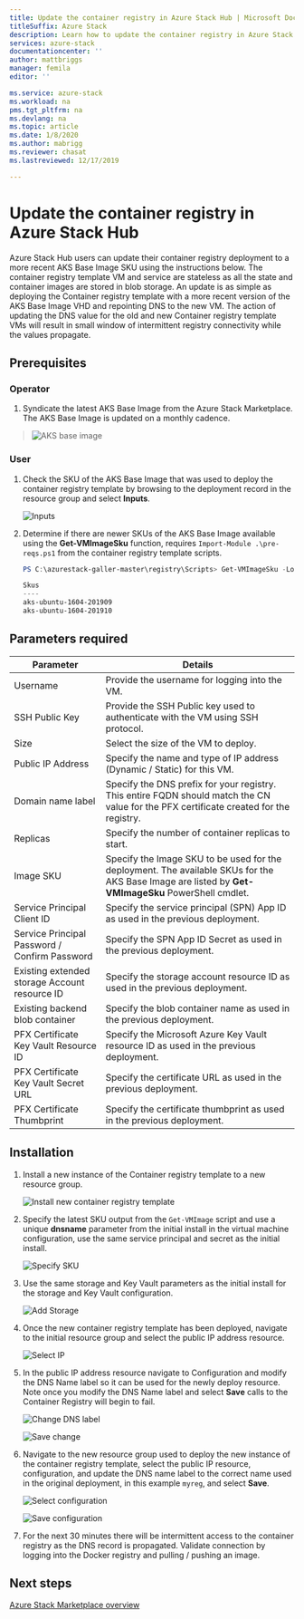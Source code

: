 ```yaml
---
title: Update the container registry in Azure Stack Hub | Microsoft Docs
titleSuffix: Azure Stack
description: Learn how to update the container registry in Azure Stack Hub.
services: azure-stack
documentationcenter: ''
author: mattbriggs
manager: femila
editor: ''

ms.service: azure-stack
ms.workload: na
pms.tgt_pltfrm: na
ms.devlang: na
ms.topic: article
ms.date: 1/8/2020
ms.author: mabrigg
ms.reviewer: chasat
ms.lastreviewed: 12/17/2019

---
```


# Update the container registry in Azure Stack Hub

Azure Stack Hub users can update their container registry deployment to a more recent AKS Base Image SKU using the instructions below. The container registry template VM and service are stateless as all the state and container images are stored in blob storage. An update is as simple as deploying the Container registry template with a more recent version of the AKS Base Image VHD and repointing DNS to the new VM. The action of updating the DNS value for the old and new Container registry template VMs will result in small window of intermittent registry connectivity while the values propagate.

## Prerequisites

### Operator

1.  Syndicate the latest AKS Base Image from the Azure Stack Marketplace. The AKS Base Image is updated on a monthly cadence.

> ![AKS base image](./media/container-registry-template-updating-tzl/aks-base-image.png)

### User

1.  Check the SKU of the AKS Base Image that was used to deploy the container registry template by browsing to the deployment record in the resource group and select **Inputs**.

    ![Inputs](./media/container-registry-template-updating-tzl/inputs.png)

2.  Determine if there are newer SKUs of the AKS Base Image available using the **Get-VMImageSku** function, requires `Import-Module .\pre-reqs.ps1` from the container registry template scripts.

    ```powershell  
    PS C:\azurestack-galler-master\registry\Scripts> Get-VMImageSku -Location Shanghai
    
    Skus                  
    ----                  
    aks-ubuntu-1604-201909
    aks-ubuntu-1604-201910 
    ```

## Parameters required

| Parameter | Details |
| --- | --- |
| Username | Provide the username for logging into the VM. |
| SSH Public Key | Provide the SSH Public key used to authenticate with the VM using SSH protocol. |
| Size | Select the size of the VM to deploy. |
| Public IP Address | Specify the name and type of IP address (Dynamic / Static) for this VM. |
| Domain name label | Specify the DNS prefix for your registry. This entire FQDN should match the CN value for the PFX certificate created for the registry. |
| Replicas | Specify the number of container replicas to start. |
| Image SKU | Specify the Image SKU to be used for the deployment. The available SKUs for the AKS Base Image are listed by **Get-VMImageSku** PowerShell cmdlet. |
| Service Principal Client ID | Specify the service principal (SPN) App ID as used in the previous deployment. |
| Service Principal Password / Confirm Password | Specify the SPN App ID Secret as used in the previous deployment. |
| Existing extended storage Account resource ID | Specify the storage account resource ID as used in the previous deployment. |
| Existing backend blob container | Specify the blob container name as used in the previous deployment. |
| PFX Certificate Key Vault Resource ID | Specify the Microsoft Azure Key Vault resource ID as used in the previous deployment. |
| PFX Certificate Key Vault Secret URL | Specify the certificate URL as used in the previous deployment. |
| PFX Certificate Thumbprint | Specify the certificate thumbprint as used in the previous deployment. |

## Installation

1.  Install a new instance of the Container registry template to a new resource group.

    ![Install new container registry template](./media/container-registry-template-updating-tzl/new-instance.png)

2.  Specify the latest SKU output from the `Get-VMImage` script and use a unique **dnsname** parameter from the initial install in the virtual machine configuration, use the same service principal and secret as the initial install.

    ![Specify SKU](./media/container-registry-template-updating-tzl/sku.png)

3.  Use the same storage and Key Vault parameters as the initial install for the storage and Key Vault configuration.

    ![Add Storage](./media/container-registry-template-updating-tzl/storage.png)

1.  Once the new container registry template has been deployed, navigate to the initial resource group and select the public IP address resource.

    ![Select IP](./media/container-registry-template-updating-tzl/ip.png)

1.  In the public IP address resource navigate to Configuration and modify the DNS Name label so it can be used for the newly deploy resource. Note once you modify the DNS Name label and select **Save** calls to the Container Registry will begin to fail.

    ![Change DNS label](./media/container-registry-template-updating-tzl/dns.png)
    
    ![Save change](./media/container-registry-template-updating-tzl/save.png)

2.  Navigate to the new resource group used to deploy the new instance of the container registry template, select the public IP resource, configuration, and update the DNS name label to the correct name used in the original deployment, in this example `myreg`, and select **Save**.

    ![Select configuration](./media/container-registry-template-updating-tzl/select-configuration.png)
    
    ![Save configuration](./media/container-registry-template-updating-tzl/save-configuration.png)

3.  For the next 30 minutes there will be intermittent access to the container registry as the DNS record is propagated. Validate connection by logging into the Docker registry and pulling / pushing an image.

## Next steps

[Azure Stack Marketplace overview](../../operator/azure-stack-marketplace.md)
